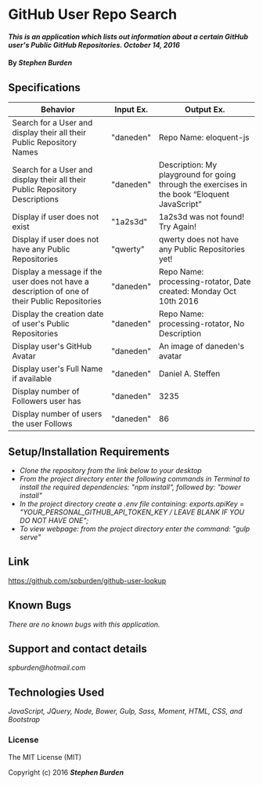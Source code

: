 # GitHub User Repo Search

#### _This is an application which lists out information about a certain GitHub user's Public GitHub Repositories. October 14, 2016_

#### By _**Stephen Burden**_

## Specifications
| Behavior | Input Ex. | Output Ex. |
| --- | --- | --- |
| Search for a User and display their all their Public Repository Names  | "daneden"  |  Repo Name: eloquent-js |
| Search for a User and display their all their Public Repository Descriptions   | "daneden"  | Description: My playground for going through the exercises in the book “Eloquent JavaScript” |
| Display if user does not exist | "1a2s3d"  | 1a2s3d was not found! Try Again! |
| Display if user does not have any Public Repositories | "qwerty"  | qwerty does not have any Public Repositories yet! |
| Display a message if the user does not have a description of one of their Public Repositories | "daneden"  | Repo Name: processing-rotator, Date created: Monday Oct 10th 2016 |
| Display the creation date of user's Public Repositories | "daneden"  | Repo Name: processing-rotator, No Description |
| Display user's GitHub Avatar | "daneden"  | An image of daneden's avatar |
| Display user's Full Name if available | "daneden"  | Daniel A. Steffen |
| Display number of Followers user has | "daneden"  | 3235 |
| Display number of users the user Follows | "daneden"  | 86 |

## Setup/Installation Requirements
* _Clone the repository from the link below to your desktop_
* _From the project directory enter the following commands in Terminal to install the required dependencies: "npm install", followed by: "bower install"_
* _In the project directory create a .env file containing: exports.apiKey = "YOUR_PERSONAL_GITHUB_API_TOKEN_KEY / LEAVE BLANK IF YOU DO NOT HAVE ONE";_
* _To view webpage: from the project directory enter the command: "gulp serve"_

## Link
https://github.com/spburden/github-user-lookup

## Known Bugs
_There are no known bugs with this application._

## Support and contact details
_spburden@hotmail.com_

## Technologies Used
_JavaScript, JQuery, Node, Bower, Gulp, Sass, Moment, HTML, CSS, and Bootstrap_

### License
The MIT License (MIT)

Copyright (c) 2016 **_Stephen Burden_**
